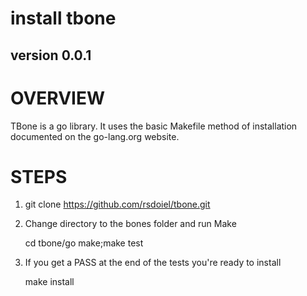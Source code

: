 install tbone
=============
version 0.0.1
-------------

# OVERVIEW

TBone is a go library.  It uses the basic Makefile method of installation documented on the go-lang.org website.

# STEPS

1) git clone https://github.com/rsdoiel/tbone.git

2) Change directory to the bones folder and run Make 
	
	cd tbone/go
	make;make test

3) If you get a PASS at the end of the tests you're ready to install

	make install

